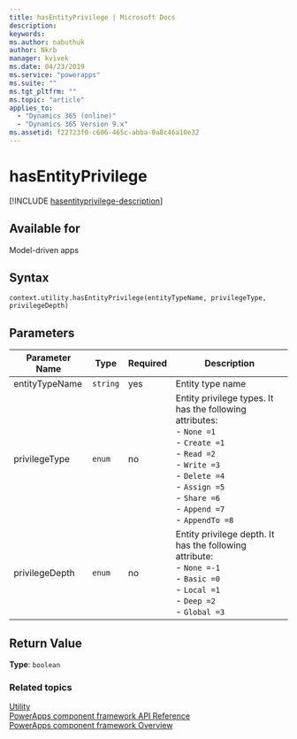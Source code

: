 ```yaml
---
title: hasEntityPrivilege | Microsoft Docs
description: 
keywords:
ms.author: nabuthuk
author: Nkrb
manager: kvivek
ms.date: 04/23/2019
ms.service: "powerapps"
ms.suite: ""
ms.tgt_pltfrm: ""
ms.topic: "article"
applies_to: 
  - "Dynamics 365 (online)"
  - "Dynamics 365 Version 9.x"
ms.assetid: f22723f0-c606-465c-abba-0a8c46a10e32
---
```


# hasEntityPrivilege

[!INCLUDE [hasentityprivilege-description](includes/hasentityprivilege-description.md)]

## Available for 

Model-driven apps

## Syntax

`context.utility.hasEntityPrivilege(entityTypeName, privilegeType, privilegeDepth)`

## Parameters

| Parameter Name|Type|Required|Description|
| ------------- |----|--------|-----------|
|entityTypeName|`string`|yes|Entity type name|
|privilegeType|`enum`|no|Entity privilege types. It has the following attributes:<br/>- `None =1`<br/>- `Create =1` <br/>- `Read =2`<br/>- `Write =3`<br/>- `Delete =4`<br/>- `Assign =5`<br/>- `Share =6`<br/>- `Append =7`<br/>- `AppendTo =8`|
|privilegeDepth|`enum`|no|Entity privilege depth. It has the following attribute: <br/>- `None =-1`<br/>- `Basic =0`<br/>- `Local =1`<br/>- `Deep =2`<br/>- `Global =3`|

## Return Value

**Type**: `boolean`

### Related topics

[Utility](../utility.md)<br/>
[PowerApps component framework API Reference](../../reference/index.md)<br/>
[PowerApps component framework Overview](../../overview.md)